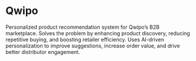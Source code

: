 # Qwipo
Personalized product recommendation system for Qwipo’s B2B marketplace. Solves the problem by enhancing product discovery, reducing repetitive buying, and boosting retailer efficiency. Uses AI-driven personalization to improve suggestions, increase order value, and drive better distributor engagement.
